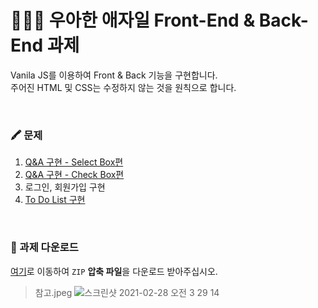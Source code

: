 # 👨🏻‍💻 우아한 애자일 Front-End & Back-End 과제
Vanila JS를 이용하여 Front & Back 기능을 구현합니다.  
주어진 HTML 및 CSS는 수정하지 않는 것을 원칙으로 합니다.

<br>

### 🖍 문제
1. [Q&A 구현 - Select Box편](https://github.com/woorim960/wooahan-agile-task/issues/2)
2. [Q&A 구현 - Check Box편](https://github.com/woorim960/wooahan-agile-task/issues/3)
3. 로그인, 회원가입 구현
4. [To Do List 구현](https://github.com/woorim960/wooahan-agile-front-task/issues/1)

<br>

### 🧾 과제 다운로드
[여기](https://github.com/woorim960/wooahan-agile-task/releases/tag/v1.0.0-task)로 이동하여 ```ZIP``` **압축 파일**을 다운로드 받아주십시오.
> 참고.jpeg
> ![스크린샷 2021-02-28 오전 3 29 14](https://user-images.githubusercontent.com/56839474/109396586-ab7a8500-7975-11eb-8211-40ba0fc038aa.png)
